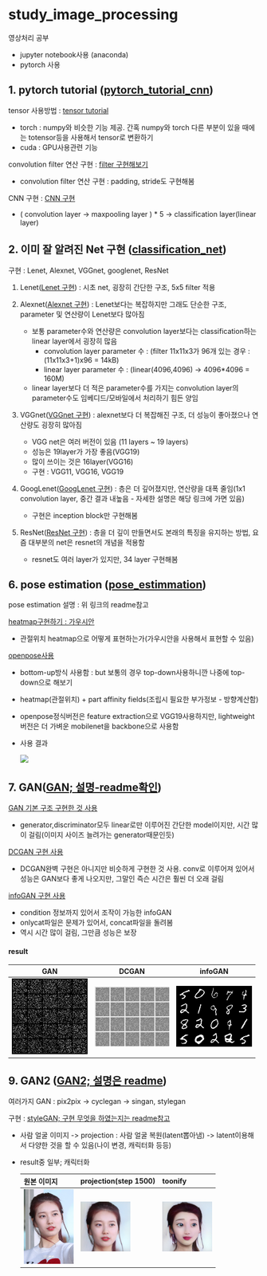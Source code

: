 # study_image_processing
영상처리 공부 
* jupyter notebook사용 (anaconda)
* pytorch 사용

## 1. pytorch tutorial ([pytorch_tutorial_cnn](https://github.com/mong-head/study_image_processing/tree/master/1_pytorchtutorial_cnn))

tensor 사용방법 : [tensor tutorial](https://github.com/mong-head/study_image_processing/blob/master/1_pytorchtutorial_cnn/1_tensor_tutorial.ipynb)
* torch : numpy와 비슷한 기능 제공. 간혹 numpy와 torch 다른 부분이 있을 때에는 totensor등을 사용해서 tensor로 변환하기
* cuda : GPU사용관련 기능

convolution filter 연산 구현 : [filter 구현해보기](https://github.com/mong-head/study_image_processing/blob/master/1_pytorchtutorial_cnn/3_convolution_filter.ipynb)
* convolution filter 연산 구현 : padding, stride도 구현해봄

CNN 구현 : [CNN 구현](https://github.com/mong-head/study_image_processing/blob/master/1_pytorchtutorial_cnn/5_my_cnn.ipynb)
* ( convolution layer -> maxpooling layer ) * 5 -> classification layer(linear layer)

## 2. 이미 잘 알려진 Net 구현 ([classification_net](https://github.com/mong-head/study_image_processing/tree/master/2_classification/make_net))

구현 : Lenet, Alexnet, VGGnet, googlenet, ResNet

1. Lenet([Lenet 구현](https://github.com/mong-head/study_image_processing/blob/master/2_classification/make_net/make_lenet.ipynb)) : 시초 net, 굉장히 간단한 구조, 5x5 filter 적용 

2. Alexnet([Alexnet 구현](https://github.com/mong-head/study_image_processing/blob/master/2_classification/make_net/make_alexnet.ipynb)) : Lenet보다는 복잡하지만 그래도 단순한 구조, parameter 및 연산량이 Lenet보다 많아짐
    * 보통 parameter수와 연산량은 convolution layer보다는 classification하는 linear layer에서 굉장히 많음
      * convolution layer parameter 수 : (filter 11x11x3가 96개 있는 경우 : (11x11x3+1)x96 = 14kB) 
      * linear layer parameter 수 : (linear(4096,4096) -> 4096*4096 = 160M)
    * linear layer보다 더 적은 parameter수를 가지는 convolution layer의 parameter수도 임베디드/모바일에서 처리하기 힘든 양임

3. VGGnet([VGGnet 구현](https://github.com/mong-head/study_image_processing/blob/master/2_classification/make_net/make_vggnet.ipynb)) : alexnet보다 더 복잡해진 구조, 더 성능이 좋아졌으나 연산량도 굉장히 많아짐
    * VGG net은 여러 버전이 있음 (11 layers ~ 19 layers)
    * 성능은 19layer가 가장 좋음(VGG19)
    * 많이 쓰이는 것은 16layer(VGG16)
    * 구현 : VGG11, VGG16, VGG19

4. GoogLenet([GoogLenet 구현](https://github.com/mong-head/study_image_processing/blob/master/2_classification/make_net/make_googlenet.ipynb)) : 층은 더 깊어졌지만, 연산량을 대폭 줄임(1x1 convolution layer, 중간 결과 내높음 - 자세한 설명은 해당 링크에 가면 있음)
    * 구현은 inception block만 구현해봄

5. ResNet([ResNet 구현](https://github.com/mong-head/study_image_processing/blob/master/2_classification/make_net/make_resnet.ipynb)) : 층을 더 깊이 만들면서도 본래의 특징을 유지하는 방법, 요즘 대부분의 net은 resnet의 개념을 적용함
    * resnet도 여러 layer가 있지만, 34 layer 구현해봄
    
## 6. pose estimation ([pose_estimmation](https://github.com/mong-head/study_image_processing/tree/master/6_PoseEstimation))

pose estimation 설명 : 위 링크의 readme참고

[heatmap구현하기 : 가우시안](https://github.com/mong-head/study_image_processing/blob/master/6_PoseEstimation/PoseEstimation/make_gaussian_heatmap.ipynb)
 - 관절위치 heatmap으로 어떻게 표현하는가(가우시안을 사용해서 표현할 수 있음)
 
[openpose사용](https://github.com/mong-head/study_image_processing/blob/master/6_PoseEstimation/PoseEstimation/lightweight-human-pose_estimation/pose_demo.ipynb)

- bottom-up방식 사용함 : but 보통의 경우 top-down사용하니깐 나중에 top-down으로 해보기
- heatmap(관절위치) + part affinity fields(조립시 필요한 부가정보 - 방향계산함)
- openpose정식버전은 feature extraction으로 VGG19사용하지만, lightweight버전은 더 가벼운 mobilenet을 backbone으로 사용함
- 사용 결과

   <img src="https://user-images.githubusercontent.com/52481037/100757783-1deccf00-3432-11eb-8b79-10f5edef67bc.jpg" width="300"/>

## 7. GAN([GAN; 설명-readme확인](https://github.com/mong-head/study_image_processing/tree/master/7_GAN))

[GAN 기본 구조 구현한 것 사용](https://github.com/mong-head/study_image_processing/tree/master/7_GAN/0_GAN)

  * generator,discriminator모두 linear로만 이루어진 간단한 model이지만, 시간 많이 걸림(이미지 사이즈 늘려가는 generator때문인듯)
  
[DCGAN 구현 사용](https://github.com/mong-head/study_image_processing/tree/master/7_GAN/1_DCGAN)

  * DCGAN완벽 구현은 아니지만 비슷하게 구현한 것 사용. conv로 이루어져 있어서 성능은 GAN보다 좋게 나오지만, 그말인 즉슨 시간은 훨씬 더 오래 걸림
  
[infoGAN 구현 사용](https://github.com/mong-head/study_image_processing/tree/master/7_GAN/2_InfoGAN) 

  * condition 정보까지 있어서 조작이 가능한 infoGAN
  * onlycat파일은 문제가 있어서, concat파일을 돌려봄
  * 역시 시간 많이 걸림, 그만큼 성능은 보장

#### result
|GAN|DCGAN|infoGAN|
|---|---|---|
|![image1](https://github.com/mong-head/study_image_processing/blob/master/7_GAN/0_GAN/result/gen_105_100.png)|![image2](https://github.com/mong-head/study_image_processing/blob/master/7_GAN/1_DCGAN/gan.gif)|![image3](https://github.com/mong-head/study_image_processing/blob/master/7_GAN/2_InfoGAN/result/gen_9_140.png)|

## 9. GAN2 ([GAN2; 설명은 readme](https://github.com/mong-head/study_image_processing/tree/master/9_GAN2))

여러가지 GAN : pix2pix -> cyclegan -> singan, stylegan

구현 : [styleGAN; 구현 무엇을 하였는지는 readme참고](https://github.com/mong-head/study_image_processing/tree/master/9_GAN2/stylegan2-pytorch)

* 사람 얼굴 이미지 -> projection : 사람 얼굴 복원(latent뽑아냄) -> latent이용해서 다양한 것을 할 수 있음(나이 변경, 캐릭터화 등등)
* result중 일부; 캐릭터화

   |원본 이미지|projection(step 1500)|toonify|
   |---|---|---|
   |<img src="./9_GAN2/stylegan2-pytorch/toonify_images/suzy/example.jpg" width="100"/>|<img src="./9_GAN2/stylegan2-pytorch/toonify_images/suzy/example_01.png" width="100"/>|<img src="./9_GAN2/stylegan2-pytorch/toonify_images/suzy/example_01-toon.jpg" width="100"/>|
